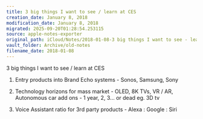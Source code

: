 ```yaml
---
title: 3 big things I want to see / learn at CES
creation_date: January 8, 2018
modification_date: January 8, 2018
migrated: 2025-09-20T01:28:54.253115
source: apple-notes-exporter
original_path: iCloud/Notes/2018-01-08-3 big things I want to see - learn at CES.md
vault_folder: Archive/old-notes
filename_date: 2018-01-08
---
```



3 big things I want to see / learn at CES 

1. Entry products into Brand Echo systems - Sonos, Samsung, Sony

1. Technology horizons for mass market - OLED, 8K TVs, VR / AR, Autonomous car add ons - 1 year, 2, 3... or dead eg. 3D tv

1. Voice Assistant ratio for 3rd party products - Alexa : Google : Siri


